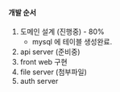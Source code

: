 #### 개발 순서

1. 도메인 설계 (진행중) - 80%
   - mysql 에 테이블 생성완료.
2. api server (준비중)
3. front web 구현
4. file server (첨부파일)
5. auth server
